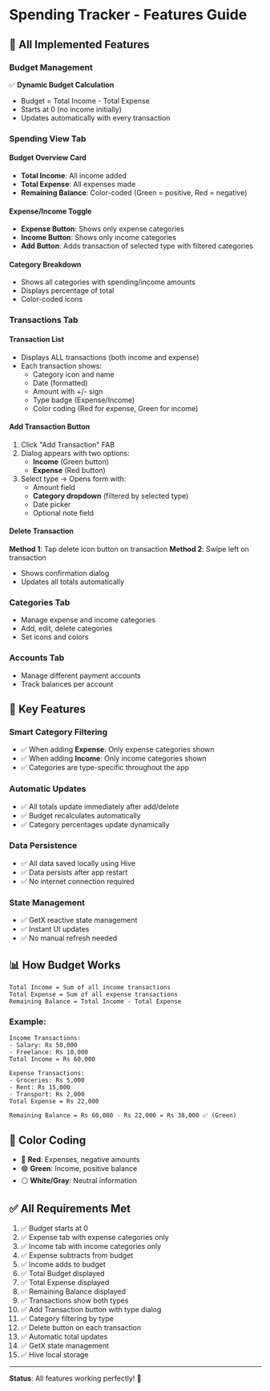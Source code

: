 # Spending Tracker - Features Guide

## 🎯 All Implemented Features

### Budget Management
✅ **Dynamic Budget Calculation**
- Budget = Total Income - Total Expense
- Starts at 0 (no income initially)
- Updates automatically with every transaction

### Spending View Tab

#### Budget Overview Card
- **Total Income**: All income added
- **Total Expense**: All expenses made  
- **Remaining Balance**: Color-coded (Green = positive, Red = negative)

#### Expense/Income Toggle
- **Expense Button**: Shows only expense categories
- **Income Button**: Shows only income categories
- **Add Button**: Adds transaction of selected type with filtered categories

#### Category Breakdown
- Shows all categories with spending/income amounts
- Displays percentage of total
- Color-coded icons

### Transactions Tab

#### Transaction List
- Displays ALL transactions (both income and expense)
- Each transaction shows:
  - Category icon and name
  - Date (formatted)
  - Amount with +/- sign
  - Type badge (Expense/Income)
  - Color coding (Red for expense, Green for income)

#### Add Transaction Button
1. Click "Add Transaction" FAB
2. Dialog appears with two options:
   - **Income** (Green button)
   - **Expense** (Red button)
3. Select type → Opens form with:
   - Amount field
   - **Category dropdown** (filtered by selected type)
   - Date picker
   - Optional note field

#### Delete Transaction
**Method 1**: Tap delete icon button on transaction
**Method 2**: Swipe left on transaction
- Shows confirmation dialog
- Updates all totals automatically

### Categories Tab
- Manage expense and income categories
- Add, edit, delete categories
- Set icons and colors

### Accounts Tab
- Manage different payment accounts
- Track balances per account

## 🔑 Key Features

### Smart Category Filtering
- ✅ When adding **Expense**: Only expense categories shown
- ✅ When adding **Income**: Only income categories shown
- ✅ Categories are type-specific throughout the app

### Automatic Updates
- ✅ All totals update immediately after add/delete
- ✅ Budget recalculates automatically
- ✅ Category percentages update dynamically

### Data Persistence
- ✅ All data saved locally using Hive
- ✅ Data persists after app restart
- ✅ No internet connection required

### State Management
- ✅ GetX reactive state management
- ✅ Instant UI updates
- ✅ No manual refresh needed

## 📊 How Budget Works

```
Total Income = Sum of all income transactions
Total Expense = Sum of all expense transactions
Remaining Balance = Total Income - Total Expense
```

### Example:
```
Income Transactions:
- Salary: Rs 50,000
- Freelance: Rs 10,000
Total Income = Rs 60,000

Expense Transactions:
- Groceries: Rs 5,000
- Rent: Rs 15,000
- Transport: Rs 2,000
Total Expense = Rs 22,000

Remaining Balance = Rs 60,000 - Rs 22,000 = Rs 38,000 ✅ (Green)
```

## 🎨 Color Coding

- 🔴 **Red**: Expenses, negative amounts
- 🟢 **Green**: Income, positive balance
- ⚪ **White/Gray**: Neutral information

## ✅ All Requirements Met

1. ✅ Budget starts at 0
2. ✅ Expense tab with expense categories only
3. ✅ Income tab with income categories only
4. ✅ Expense subtracts from budget
5. ✅ Income adds to budget
6. ✅ Total Budget displayed
7. ✅ Total Expense displayed
8. ✅ Remaining Balance displayed
9. ✅ Transactions show both types
10. ✅ Add Transaction button with type dialog
11. ✅ Category filtering by type
12. ✅ Delete button on each transaction
13. ✅ Automatic total updates
14. ✅ GetX state management
15. ✅ Hive local storage

---

**Status**: All features working perfectly! 🚀
